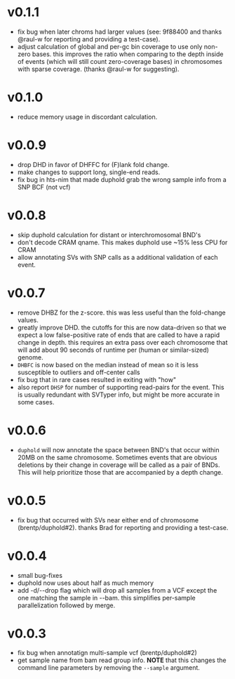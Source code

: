 v0.1.1
======
+ fix bug when later chroms had larger values (see: 9f88400 and thanks @raul-w for reporting and providing a test-case).
+ adjust calculation of global and per-gc bin coverage to use only non-zero bases. this improves the ratio when comparing
  to the depth inside of events (which will still count zero-coverage bases) in chromosomes with sparse coverage. (thanks @raul-w
  for suggesting).

v0.1.0
======
+ reduce memory usage in discordant calculation.

v0.0.9
======
+ drop DHD in favor of DHFFC for (F)lank fold change. 
+ make changes to support long, single-end reads.
+ fix bug in hts-nim that made duphold grab the wrong sample info from a SNP BCF (not vcf)

v0.0.8
======
+ skip duphold calculation for distant or interchromosomal BND's
+ don't decode CRAM qname. This makes duphold use ~15% less CPU for CRAM
+ allow annotating SVs with SNP calls as a additional validation of each event.

v0.0.7
======
+ remove DHBZ for the z-score. this was less useful than the fold-change values.
+ greatly improve DHD. the cutoffs for this are now data-driven so that we expect a low false-positive rate
  of ends that are called to have a rapid change in depth. this requires an extra pass over each chromosome that
  will add about 90 seconds of runtime per (human or similar-sized) genome.
+ `DHBFC` is now based on the median instead of mean so it is less susceptible to outliers and off-center calls
+ fix bug that in rare cases resulted in exiting with "how"
+ also report `DHSP` for number of supporting read-pairs for the event. This is usually redundant with SVTyper info, but might
  be more accurate in some cases.

v0.0.6
======
+ `duphold` will now annotate the space between BND's that occur within 20MB on the same chromosome. Sometimes events that are obvious
   deletions by their change in coverage will be called as a pair of BNDs. This will help prioritize those that are accompanied by a
   depth change.

v0.0.5
======
+ fix bug that occurred with SVs near either end of chromosome (brentp/duphold#2). thanks Brad for reporting and providing a test-case.

v0.0.4
======
+ small bug-fixes
+ duphold now uses about half as much memory
+ add -d/--drop flag which will drop all samples from a VCF except the
  one matching the sample in --bam. this simplifies per-sample 
  parallelization followed by merge.


v0.0.3
======
+ fix bug when annotatign multi-sample vcf (brentp/duphold#2)
+ get sample name from bam read group info. **NOTE** that this changes the command line parameters by removing the `--sample` argument.
